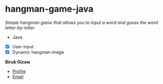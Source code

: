 # hangman-game-java 
_Simple hangman game that allows you to input a word and guess the word letter-by-letter_
- Java
- [x] User input
- [x] Dynamic hangman image

**Biruk Gizaw**
- [Profile](https://github.com/bgizaw "Biruk Gizaw")
- [Email](mailto:bgizaw8@gmail.com?subject=Hi! "Hi!")
